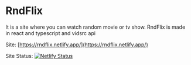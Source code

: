 # RndFlix
It is a site where you can watch random movie or tv show. RndFlix is made in react and typescript and vidsrc api

Site: [https://rndflix.netlify.app/](https://rndflix.netlify.app/)

Site Status: [![Netlify Status](https://api.netlify.com/api/v1/badges/6d108301-a070-49c9-b633-bfd1f15ccd67/deploy-status)](https://app.netlify.com/sites/rndflix/deploys)

